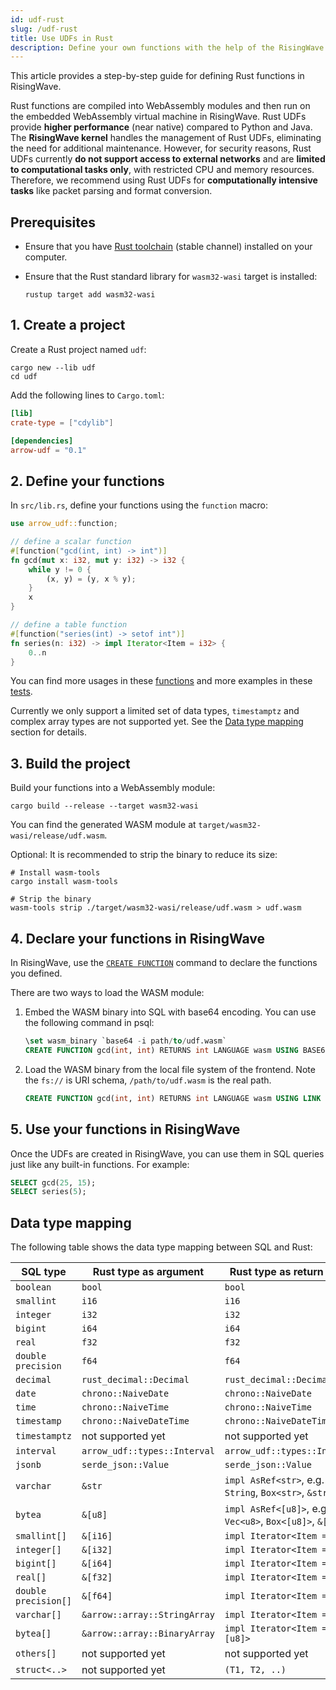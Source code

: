 ```yaml
---
id: udf-rust
slug: /udf-rust
title: Use UDFs in Rust
description: Define your own functions with the help of the RisingWave Rust UDF SDK.
---
```

<head>
  <link rel="canonical" href="https://docs.risingwave.com/docs/current/udf-rust/" />
</head>

This article provides a step-by-step guide for defining Rust functions in RisingWave.

Rust functions are compiled into WebAssembly modules and then run on the embedded WebAssembly virtual machine in RisingWave. Rust UDFs provide **higher performance** (near native) compared to Python and Java. The **RisingWave kernel** handles the management of Rust UDFs, eliminating the need for additional maintenance. However, for security reasons, Rust UDFs currently **do not support access to external networks** and are **limited to computational tasks only**, with restricted CPU and memory resources. Therefore, we recommend using Rust UDFs for **computationally intensive tasks** like packet parsing and format conversion.

## Prerequisites

- Ensure that you have [Rust toolchain](https://rustup.rs) (stable channel) installed on your computer.
- Ensure that the Rust standard library for `wasm32-wasi` target is installed:

    ```shell
    rustup target add wasm32-wasi
    ```

## 1. Create a project

Create a Rust project named `udf`:

```shell
cargo new --lib udf
cd udf
```

Add the following lines to `Cargo.toml`:

```toml
[lib]
crate-type = ["cdylib"]

[dependencies]
arrow-udf = "0.1"
```

## 2. Define your functions

In `src/lib.rs`, define your functions using the `function` macro:

```rust
use arrow_udf::function;

// define a scalar function
#[function("gcd(int, int) -> int")]
fn gcd(mut x: i32, mut y: i32) -> i32 {
    while y != 0 {
        (x, y) = (y, x % y);
    }
    x
}

// define a table function
#[function("series(int) -> setof int")]
fn series(n: i32) -> impl Iterator<Item = i32> {
    0..n
}
```

You can find more usages in these [functions](https://docs.rs/arrow_udf/0.1.0/arrow_udf/attr.function.html) and more examples in these [tests](https://github.com/risingwavelabs/arrow-udf/blob/main/arrow-udf/tests/tests.rs).

Currently we only support a limited set of data types, `timestamptz` and complex array types are not supported yet. See the [Data type mapping](udf-rust.md#data-type-mapping) section for details.

## 3. Build the project

Build your functions into a WebAssembly module:

```shell
cargo build --release --target wasm32-wasi
```

You can find the generated WASM module at `target/wasm32-wasi/release/udf.wasm`.

Optional: It is recommended to strip the binary to reduce its size:

```shell
# Install wasm-tools
cargo install wasm-tools

# Strip the binary
wasm-tools strip ./target/wasm32-wasi/release/udf.wasm > udf.wasm
```

## 4. Declare your functions in RisingWave

In RisingWave, use the [`CREATE FUNCTION`](/sql/commands/sql-create-function.md) command to declare the functions you defined.

There are two ways to load the WASM module:

1. Embed the WASM binary into SQL with base64 encoding. You can use the following command in psql:

    ```sql
    \set wasm_binary `base64 -i path/to/udf.wasm`
    CREATE FUNCTION gcd(int, int) RETURNS int LANGUAGE wasm USING BASE64 :'wasm_binary';
    ```

2. Load the WASM binary from the local file system of the frontend. Note the `fs://` is URI schema, `/path/to/udf.wasm` is the real path.

    ```sql
    CREATE FUNCTION gcd(int, int) RETURNS int LANGUAGE wasm USING LINK 'fs:///path/to/udf.wasm';
    ```

## 5. Use your functions in RisingWave

Once the UDFs are created in RisingWave, you can use them in SQL queries just like any built-in functions. For example:

```sql
SELECT gcd(25, 15);
SELECT series(5);
```

## Data type mapping

The following table shows the data type mapping between SQL and Rust:

| SQL type             | Rust type as argument          | Rust type as return value      |
| -------------------- | ------------------------------ | ------------------------------ |
| `boolean`            | `bool`                         | `bool`                         |
| `smallint`           | `i16`                          | `i16`                          |
| `integer`            | `i32`                          | `i32`                          |
| `bigint`             | `i64`                          | `i64`                          |
| `real`               | `f32`                          | `f32`                          |
| `double precision`   | `f64`                          | `f64`                          |
| `decimal`            | `rust_decimal::Decimal`        | `rust_decimal::Decimal`        |
| `date`               | `chrono::NaiveDate`            | `chrono::NaiveDate`            |
| `time`               | `chrono::NaiveTime`            | `chrono::NaiveTime`            |
| `timestamp`          | `chrono::NaiveDateTime`        | `chrono::NaiveDateTime`        |
| `timestamptz`        | not supported yet              | not supported yet              |
| `interval`           | `arrow_udf::types::Interval`   | `arrow_udf::types::Interval`   |
| `jsonb`              | `serde_json::Value`            | `serde_json::Value`            |
| `varchar`            | `&str`                         | `impl AsRef<str>`, e.g. `String`, `Box<str>`, `&str`     |
| `bytea`              | `&[u8]`                        | `impl AsRef<[u8]>`, e.g. `Vec<u8>`, `Box<[u8]>`, `&[u8]` |
| `smallint[]`         | `&[i16]`                       | `impl Iterator<Item = i16>`    |
| `integer[]`          | `&[i32]`                       | `impl Iterator<Item = i32>`    |
| `bigint[]`           | `&[i64]`                       | `impl Iterator<Item = i64>`    |
| `real[]`             | `&[f32]`                       | `impl Iterator<Item = f32>`    |
| `double precision[]` | `&[f64]`                       | `impl Iterator<Item = f64>`    |
| `varchar[]`          | `&arrow::array::StringArray`   | `impl Iterator<Item = &str>`   |
| `bytea[]`            | `&arrow::array::BinaryArray`   | `impl Iterator<Item = &[u8]>`  |
| `others[]`           | not supported yet              | not supported yet              |
| `struct<..>`         | not supported yet              | `(T1, T2, ..)`                 |
